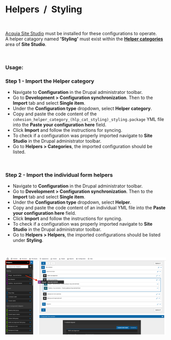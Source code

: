 # Helpers&nbsp;&nbsp;/&nbsp;&nbsp;Styling

<p>&nbsp;</p>

[Acquia Site Studio](https://www.acquia.com/products/drupal-cloud/site-studio) must be installed for these configurations to operate.<br>
A helper catagory named **'Styling'** must exist within the **[Helper categories](https://sitestudiodocs.acquia.com/6.9/user-guide/component-form-helpers)** area of **Site Studio**.

<p>&nbsp;</p>

### Usage:

### Step 1 - Import the Helper category

- Navigate to **Configuration** in the Drupal administrator toolbar.
- Go to **Development > Configuration synchronization**. Then to the **Import** tab and select **Single item**.
- Under the **Configuration type** dropdown, select **Helper category**.
- Copy and paste the code content of the `cohesion_helper_category_(hlp_cat_styling)_styling.package` YML file into the **Paste your configuration here** field.
- Click **Import** and follow the instructions for syncing.
- To check if a configuration was properly imported navigate to **Site Studio** in the Drupal administrator toolbar.
- Go to **Helpers > Categories**, the imported configuration should be listed.

<p>&nbsp;</p>

### Step 2 - Import the individual form helpers

- Navigate to **Configuration** in the Drupal administrator toolbar.
- Go to **Development > Configuration synchronization**. Then to the **Import** tab and select **Single item**.
- Under the **Configuration type** dropdown, select **Helper**.
- Copy and paste the code content of an individual YML file into the **Paste your configuration here** field.
- Click **Import** and follow the instructions for syncing.
- To check if a configuration was properly imported navigate to **Site Studio** in the Drupal administrator toolbar.
- Go to **Helpers > Helpers**, the imported configurations should be listed under **Styling**.

<p>&nbsp;</p>

![Screenshot](screenshot.jpg)
